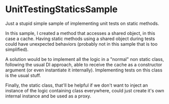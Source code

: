 # UnitTestingStaticsSample
Just a stupid simple sample of implementing unit tests on static methods.

In this sample, I created a method that accesses a shared object, in this case a cache. Having static methods using a shared object during tests could have unexpected behaviors (probably not in this sample that is too simplified).

A solution would be to implement all the logic in a "normal" non static class, following the usual DI approach, able to receive the cache as a constructor argument (or even instantiate it internally). Implementing tests on this class is the usual stuff.

Finally, the static class, that'll be helpful if we don't want to inject an instance of the logic containing class everywhere, could just create it's own internal instance and be used as a proxy.